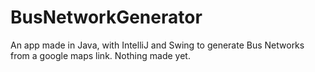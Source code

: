 # BusNetworkGenerator
An app made in Java, with IntelliJ and Swing to generate Bus Networks from a google maps link.
Nothing made yet.
